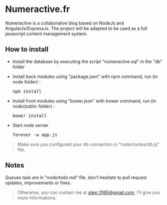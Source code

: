 # Numeractive.fr

Numeractive is a collaborative blog based on NodeJs and AngularJs/ExpressJs. The project will be adapted to be used as a full javascript content management system.

## How to install

- Install the database by executing the script "numeractive.sql" in the "db" folder

- Install back modules using "package.json" with npm command, run (in node folder) : <pre>npm install</pre>

- Install front modules using "bower.json" with bower command, run (in node/public folder) : <pre>bower install</pre>

- Start node server <pre>forever -w app.js</pre>

> Make sure you configured your db connection in "node/routes/db.js" file.

## Notes

Queues task are in "node/todo.md" file, don't hesitate to pull request updates, improvements or fixes.

> Otherwise, you can contact me at alexr.3165@gmail.com, I'll give you more informations.